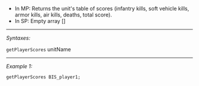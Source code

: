 * In MP: Returns the unit's table of scores (infantry kills, soft vehicle kills, armor kills, air kills, deaths, total score).
* In SP: Empty array []


---
*Syntaxes:*

`getPlayerScores` unitName

---
*Example 1:*

```sqf
getPlayerScores BIS_player1;
```